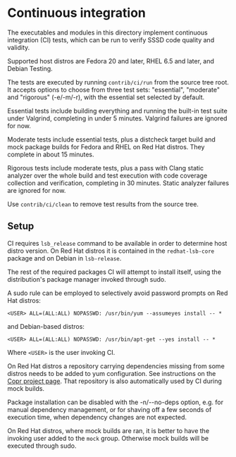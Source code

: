 Continuous integration
======================

The executables and modules in this directory implement continuous integration
(CI) tests, which can be run to verify SSSD code quality and validity.

Supported host distros are Fedora 20 and later, RHEL 6.5 and later, and Debian
Testing.

The tests are executed by running `contrib/ci/run` from the source tree root.
It accepts options to choose from three test sets: "essential", "moderate" and
"rigorous" (-e/-m/-r), with the essential set selected by default.

Essential tests include building everything and running the built-in test
suite under Valgrind, completing in under 5 minutes. Valgrind failures are
ignored for now.

Moderate tests include essential tests, plus a distcheck target build and mock
package builds for Fedora and RHEL on Red Hat distros. They complete in about
15 minutes.

Rigorous tests include moderate tests, plus a pass with Clang static analyzer
over the whole build and test execution with code coverage collection and
verification, completing in 30 minutes. Static analyzer failures are ignored
for now.

Use `contrib/ci/clean` to remove test results from the source tree.


Setup
-----

CI requires `lsb_release` command to be available in order to determine host
distro version. On Red Hat distros it is contained in the `redhat-lsb-core`
package and on Debian in `lsb-release`.

The rest of the required packages CI will attempt to install itself, using
the distribution's package manager invoked through sudo.

A sudo rule can be employed to selectively avoid password prompts on Red Hat
distros:

    <USER> ALL=(ALL:ALL) NOPASSWD: /usr/bin/yum --assumeyes install -- *

and Debian-based distros:

    <USER> ALL=(ALL:ALL) NOPASSWD: /usr/bin/apt-get --yes install -- *

Where `<USER>` is the user invoking CI.

On Red Hat distros a repository carrying dependencies missing from some
distros needs to be added to yum configuration. See instructions on the
[Copr project page](http://copr-fe.cloud.fedoraproject.org/coprs/lslebodn/sssd-deps/).
That repository is also automatically used by CI during mock builds.

Package installation can be disabled with the -n/--no-deps option, e.g.  for
manual dependency management, or for shaving off a few seconds of execution
time, when dependency changes are not expected.

On Red Hat distros, where mock builds are ran, it is better to have the
invoking user added to the `mock` group. Otherwise mock builds will be
executed through sudo.
